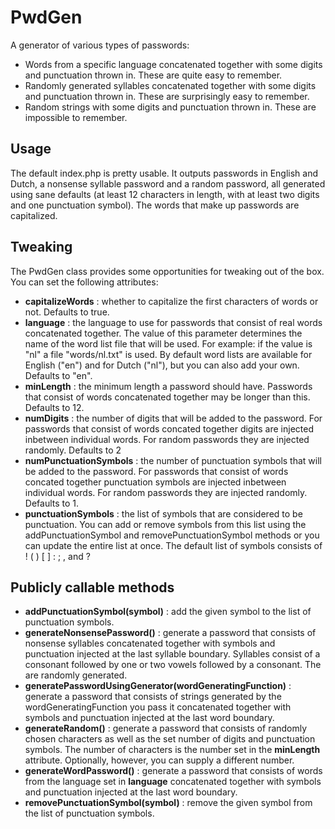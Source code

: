 # PwdGen

A generator of various types of passwords:

* Words from a specific language concatenated together with some digits and punctuation thrown in. These are quite easy to remember.
* Randomly generated syllables concatenated together with some digits and punctuation thrown in. These are surprisingly easy to remember.
* Random strings with some digits and punctuation thrown in. These are impossible to remember.

## Usage

The default index.php is pretty usable. It outputs passwords in English and Dutch, a nonsense syllable password and a random password, all generated using sane defaults (at least 12 characters in length, with at least two digits and one punctuation symbol). The words that make up passwords are capitalized.

## Tweaking

The PwdGen class provides some opportunities for tweaking out of the box. You can set the following attributes:

* **capitalizeWords** : whether to capitalize the first characters of words or not. Defaults to true.
* **language** : the language to use for passwords that consist of real words concatenated together. The value of this parameter determines the name of the word list file that will be used. For example: if the value is "nl" a file "words/nl.txt" is used. By default word lists are available for English ("en") and for Dutch ("nl"), but you can also add your own. Defaults to "en".
* **minLength** : the minimum length a password should have. Passwords that consist of words concatenated together may be longer than this. Defaults to 12.
* **numDigits** : the number of digits that will be added to the password. For passwords that consist of words concated together digits are injected inbetween individual words. For random passwords they are injected randomly. Defaults to 2
* **numPunctuationSymbols** : the number of punctuation symbols that will be added to the password. For passwords that consist of words concated together punctuation symbols are injected inbetween individual words. For random passwords they are injected randomly. Defaults to 1.
* **punctuationSymbols** : the list of symbols that are considered to be punctuation. You can add or remove symbols from this list using the addPunctuationSymbol and removePunctuationSymbol methods or you can update the entire list at once. The default list of symbols consists of ! ( ) [ ] : ; , and ?
## Publicly callable methods

* **addPunctuationSymbol(symbol)** : add the given symbol to the list of punctuation symbols.
* **generateNonsensePassword()** : generate a password that consists of nonsense syllables concatenated together with symbols and punctuation injected at the last syllable boundary. Syllables consist of a consonant followed by one or two vowels followed by a consonant. The are randomly generated.
* **generatePasswordUsingGenerator(wordGeneratingFunction)** : generate a password that consists of strings generated by the wordGeneratingFunction you pass it concatenated together with symbols and punctuation injected at the last word boundary.
* **generateRandom()** : generate a password that consists of randomly chosen characters as well as the set number of digits and punctuation symbols. The number of characters is the number set in the **minLength** attribute. Optionally, however, you can supply a different number.
* **generateWordPassword()** : generate a password that consists of words from the language set in **language** concatenated together with symbols and punctuation injected at the last word boundary.
* **removePunctuationSymbol(symbol)** : remove the given symbol from the list of punctuation symbols.
